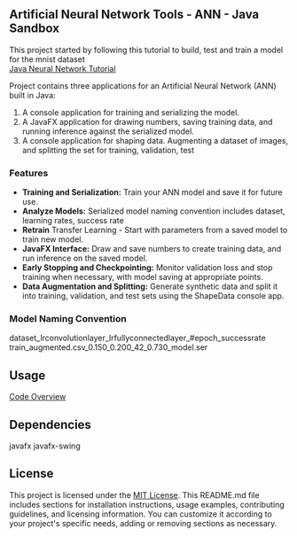 ## Artificial Neural Network Tools - ANN - Java Sandbox

This project started by following this tutorial to build, test and train a model for the mnist dataset  
[Java Neural Network Tutorial](https://www.youtube.com/watch?v=3MMonOWGe0M&list=PLpcNcOt2pg8k_YsrMjSwVdy3GX-rc_ZgN)  

Project contains three applications for an Artificial Neural Network (ANN) built in Java:  

1. A console application for training and serializing the model.
2. A JavaFX application for drawing numbers, saving training data, and running inference against the serialized model.
3. A console application for shaping data. Augmenting a dataset of images, and splitting the set for training, validation, test  
 

### Features

- **Training and Serialization:** Train your ANN model and save it for future use.
- **Analyze Models:** Serialized model naming convention includes dataset, learning rates, success rate
- **Retrain** Transfer Learning - Start with parameters from a saved model to train new model.
- **JavaFX Interface:** Draw and save numbers to create training data, and run inference on the saved model.
- **Early Stopping and Checkpointing:** Monitor validation loss and stop training when necessary, with model saving at appropriate points.
- **Data Augmentation and Splitting:** Generate synthetic data and split it into training, validation, and test sets using the ShapeData console app.


### Model Naming Convention

dataset_lrconvolutionlayer_lrfullyconnectedlayer_#epoch_successrate  
train_augmented.csv_0.150_0.200_42_0.730_model.ser  

## Usage

[Code Overview](https://youtu.be/1z4VcV4YWBY?feature=shared)  

## Dependencies

javafx
javafx-swing


## License

This project is licensed under the [MIT License](LICENSE.md).
This README.md file includes sections for installation instructions, usage examples, contributing guidelines, and licensing information. You can customize it according to your project's specific needs, adding or removing sections as necessary.
